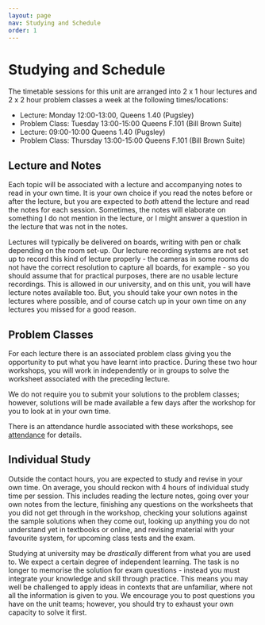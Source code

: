 ```yaml
---
layout: page
nav: Studying and Schedule
order: 1
---
```


# Studying and Schedule

The timetable sessions for this unit are arranged into 2 x 1 hour lectures and 2 x 2 hour problem classes a week at the following times/locations:

 - Lecture: Monday 12:00-13:00, Queens 1.40 (Pugsley)
 - Problem Class: Tuesday 13:00-15:00 Queens F.101 (Bill Brown Suite)
 - Lecture: 09:00-10:00 Queens 1.40 (Pugsley)
 - Problem Class: Thursday 13:00-15:00 Queens F.101 (Bill Brown Suite)

## Lecture and Notes

Each topic will be associated with a lecture and accompanying notes to read in your own time.
It is your own choice if you read the notes before or after the lecture, but you are expected to _both_ attend the lecture and read the notes for each session. Sometimes, the notes will elaborate on something I do not mention in the lecture, or I might answer a question in the lecture that was not in the notes.

Lectures will typically be delivered on boards, writing with pen or chalk depending on the room set-up.
Our lecture recording systems are not set up to record this kind of lecture properly - the cameras in some rooms do not have the correct resolution to capture all boards, for example - so you should assume that for practical purposes, there are no usable lecture recordings. This is allowed in our university, and on this unit, you will have lecture notes available too. But, you should take your own notes in the lectures where possible, and of course catch up in your own time on any lectures you missed for a good reason.

<!-- ## Comprehension Questions

After each lecture and notes, there will be a sheet of short comprehension questions that you should answer in your own time. You will get the solutions to these questions at the same time as the question sheets.

The idea of these questions is that if you have understood the material in the lecture, then answering the comprehension questions will be both quick and easy. If anything is not clear to you about these questions, you should ask a teaching assistant in the following workshop.

You should do the comprehension questions for each session after attending the lecture and reading the notes, but before attending the workshop. -->

## Problem Classes

For each lecture there is an associated problem class giving you the opportunity to put what you have learnt into practice.
During these two hour workshops, you will work in independently or in groups to solve the worksheet associated with the preceding lecture.

We do not require you to submit your solutions to the problem classes; however, solutions will be made available a few days after the workshop for you to look at in your own time.

There is an attendance hurdle associated with these workshops, see [attendance](attendance.md) for details.

<!-- At the start of each workshop, I will usually have some announcements or updates. After this, if you have any questions about the lecture material or the comprehension questions, you will have an opportunity to sit down with a teaching assistant, and usually an area of the room will be indicated for students with questions. Afterwards, you can work on the worksheets. If you have no questions at the start of a worksheet, you can sit down at a table with other students and start, as a group, working on the worksheet directly. The teaching assistants will spend the rest of the workshop helping groups with the worksheets.

<!-- ## Class Tests

Three workshops will be class tests - exact dates will be announced with enough time to prepare for each one. Class tests do not count towards your grade for the unit, but attending them (even if you do badly on the test) counts for the attendance hurdle just like other workshops.

For the class tests, in the first hour you solve some questions under semi-exam conditions (e.g. individually, no talking). In the second hour we will go through the solutions together.

The class tests are opportunities for all of the following:
  - practicing and assessing your own mathematical knowledge
  - practicing the format of the exam (class tests use the same style of answer sheets)
  - experiencing the kind of questions that could come up in an exam. -->

## Individual Study

Outside the contact hours, you are expected to study and revise in your own time. 
On average, you should reckon with 4 hours of individual study time per session. This includes reading the lecture notes, going over your own notes from the lecture, finishing any questions on the worksheets that you did not get through in the workshop, checking your solutions against the sample solutions when they come out, looking up anything you do not understand yet in textbooks or online, and revising material with your favourite system, for upcoming class tests and the exam.

Studying at university may be _drastically_ different from what you are used to. We expect a certain degree of independent learning.
The task is no longer to memorise the solution for exam questions - instead you must integrate your knowledge and skill through practice.
This means you may well be challenged to apply ideas in contexts that are unfamiliar, where not all the information is given to you.
We encourage you to post questions you have on the unit teams; however, you should try to exhaust your own capacity to solve it first.